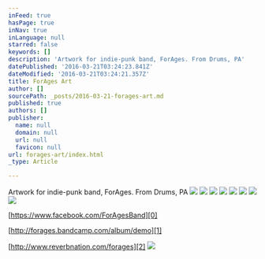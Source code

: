 ```yaml
---
inFeed: true
hasPage: true
inNav: true
inLanguage: null
starred: false
keywords: []
description: 'Artwork for indie-punk band, ForAges. From Drums, PA'
datePublished: '2016-03-21T03:24:23.841Z'
dateModified: '2016-03-21T03:24:21.357Z'
title: ForAges Art
author: []
sourcePath: _posts/2016-03-21-forages-art.md
published: true
authors: []
publisher:
  name: null
  domain: null
  url: null
  favicon: null
url: forages-art/index.html
_type: Article

---
```

Artwork for indie-punk band, ForAges. From Drums, PA
![](https://the-grid-user-content.s3-us-west-2.amazonaws.com/5dadbecb-0ac6-4596-bea7-f7a1d65090b5.jpg)
![](https://the-grid-user-content.s3-us-west-2.amazonaws.com/2ab49d92-ebdf-40bf-bc68-aa48e24c49e7.jpg)
![](https://the-grid-user-content.s3-us-west-2.amazonaws.com/ea6aeb17-ba5b-4c36-adeb-9f17d00f239f.jpg)
![](https://the-grid-user-content.s3-us-west-2.amazonaws.com/8a9a195d-4350-4781-9654-90903de22d40.jpg)
![](https://the-grid-user-content.s3-us-west-2.amazonaws.com/dd252f8f-541b-417d-b30f-c1d4d8896c74.jpg)
![](https://the-grid-user-content.s3-us-west-2.amazonaws.com/1f9d4ec2-f5b8-4b0e-b26b-5d496e6181f1.jpg)
![](https://the-grid-user-content.s3-us-west-2.amazonaws.com/3c4b0a86-8a29-4403-9b65-f4d6e10f34b4.jpg)
![](https://the-grid-user-content.s3-us-west-2.amazonaws.com/d3ee5d53-a58f-403a-8dcd-998eb8c54ca0.jpg)

[https://www.facebook.com/ForAgesBand][0]

[http://forages.bandcamp.com/album/demo][1]

[http://www.reverbnation.com/forages][2]
![](https://the-grid-user-content.s3-us-west-2.amazonaws.com/df9ba6ec-f291-4917-9f96-8458492eb9c8.jpg)

[0]: https://www.facebook.com/ForAgesBand
[1]: http://forages.bandcamp.com/album/demo
[2]: http://www.reverbnation.com/forages